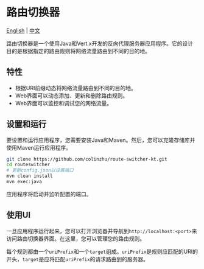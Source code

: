 # 路由切换器

[English](README.md) | [中文](README.zh-CN.md)

路由切换器是一个使用Java和Vert.x开发的反向代理服务器应用程序。它的设计目的是根据指定的路由规则将网络流量路由到不同的目的地。

## 特性

- 根据URI前缀动态将网络流量路由到不同的目的地。
- Web界面可以动态添加、更新和删除路由规则。
- Web界面可以监控和调试您的网络流量。

## 设置和运行

要设置和运行应用程序，您需要安装Java和Maven。然后，您可以克隆存储库并使用Maven运行应用程序。

```bash
git clone https://github.com/colinzhu/route-switcher-kt.git
cd routeswitcher
# 更新config.json以设置端口
mvn clean install
mvn exec:java
```

应用程序将启动并监听配置的端口。

## 使用UI

一旦应用程序运行起来，您可以打开浏览器并导航到`http://localhost:<port>`来访问路由切换器界面。在这里，您可以管理您的路由规则。

每个规则都由一个`uriPrefix`和一个`target`组成。`uriPrefix`是规则应匹配的URI的开头，`target`是应将匹配`uriPrefix`的请求路由到的服务器。